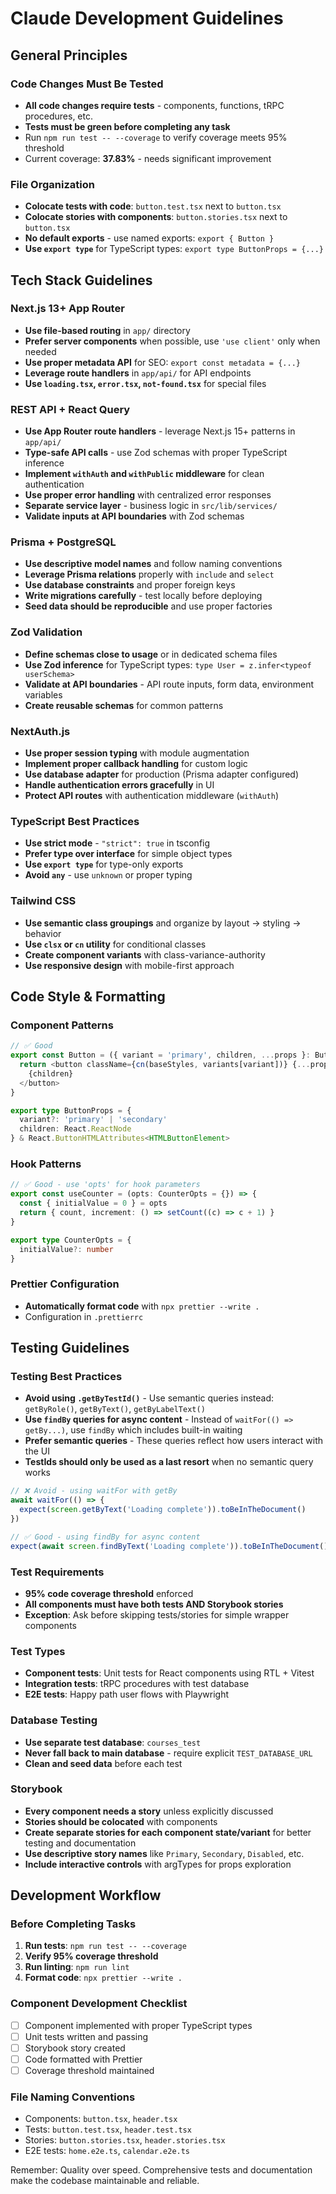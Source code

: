 # Claude Development Guidelines

## General Principles

### Code Changes Must Be Tested

- **All code changes require tests** - components, functions, tRPC procedures, etc.
- **Tests must be green before completing any task**
- Run `npm run test -- --coverage` to verify coverage meets 95% threshold
- Current coverage: **37.83%** - needs significant improvement

### File Organization

- **Colocate tests with code**: `button.test.tsx` next to `button.tsx`
- **Colocate stories with components**: `button.stories.tsx` next to `button.tsx`
- **No default exports** - use named exports: `export { Button }`
- **Use `export type`** for TypeScript types: `export type ButtonProps = {...}`

## Tech Stack Guidelines

### Next.js 13+ App Router

- **Use file-based routing** in `app/` directory
- **Prefer server components** when possible, use `'use client'` only when needed
- **Use proper metadata API** for SEO: `export const metadata = {...}`
- **Leverage route handlers** in `app/api/` for API endpoints
- **Use `loading.tsx`, `error.tsx`, `not-found.tsx`** for special files

### REST API + React Query

- **Use App Router route handlers** - leverage Next.js 15+ patterns in `app/api/`
- **Type-safe API calls** - use Zod schemas with proper TypeScript inference
- **Implement `withAuth` and `withPublic` middleware** for clean authentication
- **Use proper error handling** with centralized error responses
- **Separate service layer** - business logic in `src/lib/services/`
- **Validate inputs at API boundaries** with Zod schemas

### Prisma + PostgreSQL

- **Use descriptive model names** and follow naming conventions
- **Leverage Prisma relations** properly with `include` and `select`
- **Use database constraints** and proper foreign keys
- **Write migrations carefully** - test locally before deploying
- **Seed data should be reproducible** and use proper factories

### Zod Validation

- **Define schemas close to usage** or in dedicated schema files
- **Use Zod inference** for TypeScript types: `type User = z.infer<typeof userSchema>`
- **Validate at API boundaries** - API route inputs, form data, environment variables
- **Create reusable schemas** for common patterns

### NextAuth.js

- **Use proper session typing** with module augmentation
- **Implement proper callback handling** for custom logic
- **Use database adapter** for production (Prisma adapter configured)
- **Handle authentication errors gracefully** in UI
- **Protect API routes** with authentication middleware (`withAuth`)

### TypeScript Best Practices

- **Use strict mode** - `"strict": true` in tsconfig
- **Prefer type over interface** for simple object types
- **Use `export type`** for type-only exports
- **Avoid `any`** - use `unknown` or proper typing

### Tailwind CSS

- **Use semantic class groupings** and organize by layout → styling → behavior
- **Use `clsx` or `cn` utility** for conditional classes
- **Create component variants** with class-variance-authority
- **Use responsive design** with mobile-first approach

## Code Style & Formatting

### Component Patterns

```typescript
// ✅ Good
export const Button = ({ variant = 'primary', children, ...props }: ButtonProps) => {
  return <button className={cn(baseStyles, variants[variant])} {...props}>
    {children}
  </button>
}

export type ButtonProps = {
  variant?: 'primary' | 'secondary'
  children: React.ReactNode
} & React.ButtonHTMLAttributes<HTMLButtonElement>
```

### Hook Patterns

```typescript
// ✅ Good - use 'opts' for hook parameters
export const useCounter = (opts: CounterOpts = {}) => {
  const { initialValue = 0 } = opts
  return { count, increment: () => setCount((c) => c + 1) }
}

export type CounterOpts = {
  initialValue?: number
}
```

### Prettier Configuration

- **Automatically format code** with `npx prettier --write .`
- Configuration in `.prettierrc`

## Testing Guidelines

### Testing Best Practices

- **Avoid using `.getByTestId()`** - Use semantic queries instead: `getByRole()`, `getByText()`, `getByLabelText()`
- **Use `findBy` queries for async content** - Instead of `waitFor(() => getBy...)`, use `findBy` which includes built-in waiting
- **Prefer semantic queries** - These queries reflect how users interact with the UI
- **TestIds should only be used as a last resort** when no semantic query works

```typescript
// ❌ Avoid - using waitFor with getBy
await waitFor(() => {
  expect(screen.getByText('Loading complete')).toBeInTheDocument()
})

// ✅ Good - using findBy for async content
expect(await screen.findByText('Loading complete')).toBeInTheDocument()
```

### Test Requirements

- **95% code coverage threshold** enforced
- **All components must have both tests AND Storybook stories**
- **Exception**: Ask before skipping tests/stories for simple wrapper components

### Test Types

- **Component tests**: Unit tests for React components using RTL + Vitest
- **Integration tests**: tRPC procedures with test database
- **E2E tests**: Happy path user flows with Playwright

### Database Testing

- **Use separate test database**: `courses_test`
- **Never fall back to main database** - require explicit `TEST_DATABASE_URL`
- **Clean and seed data** before each test

### Storybook

- **Every component needs a story** unless explicitly discussed
- **Stories should be colocated** with components
- **Create separate stories for each component state/variant** for better testing and documentation
- **Use descriptive story names** like `Primary`, `Secondary`, `Disabled`, etc.
- **Include interactive controls** with argTypes for props exploration

## Development Workflow

### Before Completing Tasks

1. **Run tests**: `npm run test -- --coverage`
2. **Verify 95% coverage threshold**
3. **Run linting**: `npm run lint`
4. **Format code**: `npx prettier --write .`

### Component Development Checklist

- [ ] Component implemented with proper TypeScript types
- [ ] Unit tests written and passing
- [ ] Storybook story created
- [ ] Code formatted with Prettier
- [ ] Coverage threshold maintained

### File Naming Conventions

- Components: `button.tsx`, `header.tsx`
- Tests: `button.test.tsx`, `header.test.tsx`
- Stories: `button.stories.tsx`, `header.stories.tsx`
- E2E tests: `home.e2e.ts`, `calendar.e2e.ts`

Remember: Quality over speed. Comprehensive tests and documentation make the codebase maintainable and reliable.
